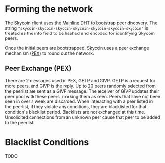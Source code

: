 # Forming the network

The Skycoin client uses the [Mainline DHT](https://en.wikipedia.org/wiki/Mainline_DHT) to bootstrap peer discovery.  The string `"skycoin-skycoin-skycoin-skycoin-skycoin-skycoin-skycoin"` is treated as the info field to be hashed and encoded for identifying Skycoin peers.

Once the initial peers are bootstrapped, Skycoin uses a peer exchange mechanism ([PEX](#peer-exchange-pex)) to round out the network.

## Peer Exchange (PEX)

There are 2 messages used in PEX, GETP and GIVP.  GETP is a request for more peers, and GIVP is the reply.  Up to 20 peers randomly selected from the peerlist are sent as a GIVP message.  The receiver of GIVP updates their peer pool with these peers, marking them as seen.  Peers that have not been seen in over a week are discarded.  When interacting with a peer listed in the peerlist, if they violate any conditions, they are blacklisted for that condition's blacklist period.  Blacklists are not exchanged at this time.  Unsolicited connections from an unknown peer cause that peer to be added to the peerlist.

# Blacklist Conditions

TODO